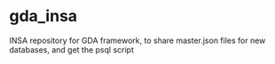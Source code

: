 # gda_insa
INSA repository for GDA framework, to share master.json files for new databases, and get the psql script

